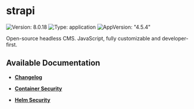 # strapi

![Version: 8.0.18](https://img.shields.io/badge/Version-8.0.18-informational?style=flat-square) ![Type: application](https://img.shields.io/badge/Type-application-informational?style=flat-square) ![AppVersion: "4.5.4"](https://img.shields.io/badge/AppVersion-"4.5.4"-informational?style=flat-square)

Open-source headless CMS. JavaScript, fully customizable and developer-first.

## Available Documentation

- [**Changelog**](CHANGELOG)

- [**Container Security**](container-security)

- [**Helm Security**](helm-security)

